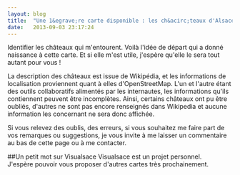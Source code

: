 ```yaml
---
layout: blog
title:  "Une 1&egrave;re carte disponible : les ch&acirc;teaux d'Alsace"
date:   2013-09-03 23:17:24
---
```

Identifier les châteaux qui m'entourent. Voilà l'idée de départ qui a donné naissance à cette carte. Et si elle m'est utile, j'espère qu'elle le sera tout autant pour vous !

La description des châteaux est issue de Wikipédia, et les informations de localisation proviennent quant à elles d'OpenStreetMap.
L'un et l'autre étant des outils collaboratifs alimentés par les internautes, les informations qu'ils contiennent peuvent être incomplètes.
Ainsi, certains châteaux ont pu être oubliés, d'autres ne sont pas encore renseignés dans Wikipedia et aucune information les concernant ne sera donc affichée. 

Si vous relevez des oublis, des erreurs, si vous souhaitez me faire part de vos remarques ou suggestions, je vous invite à me laisser un commentaire au bas de cette page ou à me contacter.

##Un petit mot sur Visualsace
Visualsace est un projet personnel.  
J'espère pouvoir vous proposer d'autres cartes très prochainement.